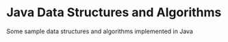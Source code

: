 # Java Data Structures and Algorithms

Some sample data structures and algorithms implemented in Java
